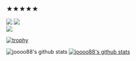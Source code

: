 ### ★★★★★

 <img src="https://img.shields.io/badge/JavaScript-F7DF1E?style=flat&logo=JavaScript&logoColor=white"/> <img src="https://img.shields.io/badge/React-61DAFB?style=flat&logo=React&logoColor=white"/>  
 <img src="https://img.shields.io/badge/sass-CC6699?style=flat&logo=sasst&logoColor=white"/>


[![trophy](https://github-profile-trophy.vercel.app/?username=joooo88&row=1)](https://github.com/ryo-ma/github-profile-trophy)


![joooo88's github stats](https://github-readme-stats.vercel.app/api?username=joooo88&show_icons=true)
[![joooo88's github stats](https://github-readme-stats.vercel.app/api/top-langs/?username=joooo88&show_icons=true&hide_border=true&title_color=004386&icon_color=004386&layout=compact)](https://github.com/joooo88)

